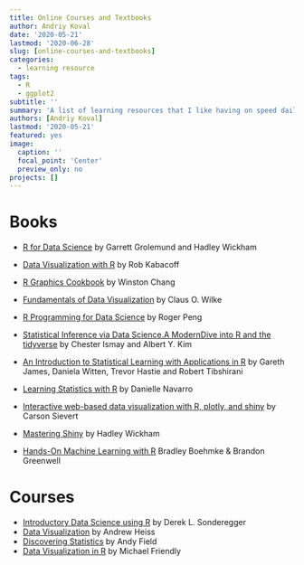 ```yaml
---
title: Online Courses and Textbooks
author: Andriy Koval
date: '2020-05-21'
lastmod: '2020-06-28'
slug: [online-courses-and-textbooks]
categories:
  - learning resource
tags:
  - R
  - ggplot2
subtitle: ''
summary: 'A list of learning resources that I like having on speed daile'
authors: [Andriy Koval]
lastmod: '2020-05-21'
featured: yes
image:
  caption: ''
  focal_point: 'Center'
  preview_only: no
projects: []
---
```



# Books

- [R for Data Science](https://r4ds.had.co.nz/)  by Garrett Grolemund and Hadley Wickham  
- [Data Visualization with R](https://rkabacoff.github.io/datavis/) by Rob Kabacoff  
- [R Graphics Cookbook](https://r-graphics.org/) by Winston Chang
- [Fundamentals of Data Visualization](https://clauswilke.com/dataviz/) by Claus O. Wilke  

- [R Programming for Data Science](https://bookdown.org/rdpeng/rprogdatascience/) by Roger Peng

- [Statistical Inference via Data Science.A ModernDive into R and the tidyverse](https://moderndive.com/) by Chester Ismay and Albert Y. Kim
- [An Introduction to Statistical Learning with Applications in R](http://faculty.marshall.usc.edu/gareth-james/ISL/) by Gareth James, Daniela Witten, Trevor Hastie and Robert Tibshirani  
- [Learning Statistics with R](https://learningstatisticswithr.com/) by Danielle Navarro

- [Interactive web-based data visualization with R, plotly, and shiny](https://plotly-r.com/index.html) by Carson Sievert  
- [Mastering Shiny](https://mastering-shiny.org/) by Hadley Wickham

- [Hands-On Machine Learning with R](https://bradleyboehmke.github.io/HOML/) Bradley Boehmke & Brandon Greenwell  

# Courses

- [Introductory Data Science using R](https://dereksonderegger.github.io/444/index.html) by Derek L. Sonderegger   
- [Data Visualization](https://datavizm20.classes.andrewheiss.com/) by Andrew Heiss  
- [Discovering Statistics](https://www.discoveringstatistics.com/) by Andy Field  
- [Data Visualization in R](http://datavis.ca/courses/RGraphics/) by Michael Friendly  